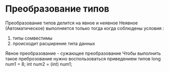 # Преобразование типов
Преобразование типов делится на явное и неявное
Неявное (Автоматическое) выполняется только тогда когда соблюдены условия : 
1) типы сомвестимы
2) происходит расширение типа данных

Явное преобразование - сужающее преобразование
Чтобы выполнить такое преброзование нужно воспользоваться приведением типов
long  num1 = 8; int num2 = (int) num1;

